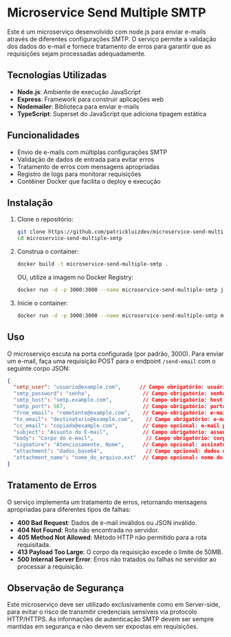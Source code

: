 # Microservice Send Multiple SMTP

Este é um microserviço desenvolvido com node.js para enviar e-mails através de diferentes configurações SMTP. O serviço permite a validação dos dados do e-mail e fornece tratamento de erros para garantir que as requisições sejam processadas adequadamente.

## Tecnologias Utilizadas

- **Node.js**: Ambiente de execução JavaScript
- **Express**: Framework para construir aplicações web
- **Nodemailer**: Biblioteca para enviar e-mails
- **TypeScript**: Superset do JavaScript que adiciona tipagem estática

## Funcionalidades

- Envio de e-mails com múltiplas configurações SMTP
- Validação de dados de entrada para evitar erros
- Tratamento de erros com mensagens apropriadas
- Registro de logs para monitorar requisições
- Contêiner Docker que facilita o deploy e execução

## Instalação

1. Clone o repositório:

   ```bash
   git clone https://github.com/patrickluizdev/microservice-send-multiple-smtp.git
   cd microservice-send-multiple-smtp
   ```

2. Construa o container:

   ```bash
   docker build -t microservice-send-multiple-smtp .
   ```
   OU, utilize a imagem no Docker Registry:
   ```bash
   docker run -d -p 3000:3000 --name microservice-send-multiple-smtp jatabara/microservice-send-multiple-smtp:latest
   ```

3. Inicie o container:

   ```bash
   docker run -d -p 3000:3000 --name microservice-send-multiple-smtp microservice-send-multiple-smtp
   ```

## Uso

O microserviço escuta na porta configurada (por padrão, 3000). Para enviar um e-mail, faça uma requisição POST para o endpoint `/send-email` com o seguinte corpo JSON:

```json
{
  "smtp_user": "usuario@example.com",      // Campo obrigatório: usuário SMTP para autenticação
  "smtp_password": "senha",                 // Campo obrigatório: senha para autenticação SMTP
  "smtp_host": "smtp.example.com",          // Campo obrigatório: host do servidor SMTP
  "smtp_port": 587,                         // Campo obrigatório: porta do servidor SMTP
  "from_email": "remetente@example.com",    // Campo obrigatório: e-mail do remetente
  "to_email": "destinatario@example.com",    // Campo obrigatório: e-mail do destinatário
  "cc_email": "copiado@example.com",        // Campo opcional: e-mail para cópia (CC)
  "subject": "Assunto do E-mail",           // Campo obrigatório: assunto do e-mail
  "body": "Corpo do e-mail",                 // Campo obrigatório: corpo do e-mail
  "signature": "Atenciosamente, Nome",      // Campo opcional: assinatura a ser incluída no corpo do e-mail
  "attachment": "dados_base64",              // Campo opcional: dados do anexo em formato base64
  "attachment_name": "nome_do_arquivo.ext"  // Campo opcional: nome do arquivo do anexo
}
```

## Tratamento de Erros

O serviço implementa um tratamento de erros, retornando mensagens apropriadas para diferentes tipos de falhas:

- **400 Bad Request**: Dados de e-mail inválidos ou JSON inválido.
- **404 Not Found**: Rota não encontrada no servidor.
- **405 Method Not Allowed**: Método HTTP não permitido para a rota requisitada.
- **413 Payload Too Large**: O corpo da requisição excede o limite de 50MB.
- **500 Internal Server Error**: Erros não tratados ou falhas no servidor ao processar a requisição.

## Observação de Segurança

Este microserviço deve ser utilizado exclusivamente como em Server-side, para evitar o risco de transmitir credenciais sensíveis via protocolo HTTP/HTTPS. As informações de autenticação SMTP devem ser sempre mantidas em segurança e não devem ser expostas em requisições.

